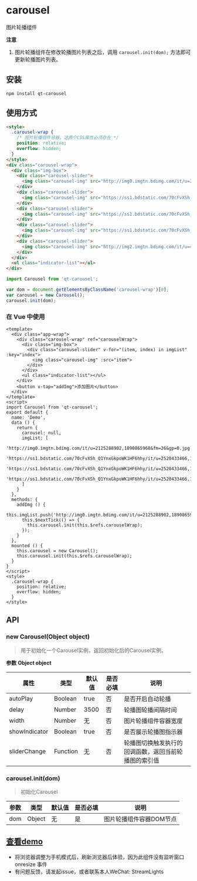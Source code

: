 # carousel
图片轮播组件

**注意**  
1. 图片轮播组件在修改轮播图片列表之后，调用  `carousel.init(dom);` 方法即可更新轮播图片列表。

## 安装
```shell
npm install qt-carousel
```

## 使用方式
```html
<style>
  .carousel-wrap {
    /* 图片轮播组件容器，这两个CSS属性必须存在 */
    position: relative;
    overflow: hidden;
  }
</style>
<div class="carousel-wrap">
  <div class="img-box">
    <div class="carousel-slider">
      <img class="carousel-img" src="http://img0.imgtn.bdimg.com/it/u=2125288902,1890865968&fm=26&gp=0.jpg">
    </div>
    <div class="carousel-slider">
      <img class="carousel-img" src="https://ss1.bdstatic.com/70cFvXSh_Q1YnxGkpoWK1HF6hhy/it/u=2520433466,1070276963&fm=26&gp=0.jpg">
    </div>  
    <div class="carousel-slider">  
      <img class="carousel-img" src="https://ss1.bdstatic.com/70cFvXSh_Q1YnxGkpoWK1HF6hhy/it/u=2520433466,1070276963&fm=26&gp=0.jpg">
    </div>  
    <div class="carousel-slider">  
      <img class="carousel-img" src="https://ss1.bdstatic.com/70cFvXSh_Q1YnxGkpoWK1HF6hhy/it/u=2520433466,1070276963&fm=26&gp=0.jpg">
    </div>  
    <div class="carousel-slider">  
      <img class="carousel-img" src="http://img2.imgtn.bdimg.com/it/u=415472049,3360294245&fm=26&gp=0.jpg">
    </div>  
  </div>
  <ul class="indicator-list"></ul>
</div>
```
```javascript
import Carousel from 'qt-carousel';

var dom = document.getElementsByClassName('carousel-wrap')[0];
var carousel = new Carousel();
carousel.init(dom);
```

### 在 Vue 中使用
```
<template>
  <div class="app-wrap">
    <div class="carousel-wrap" ref="carouselWrap">
      <div class="img-box">
        <div class="carousel-slider" v-for="(item, index) in imgList" :key="index">
          <img class="carousel-img" :src="item">
        </div>
      </div>
      <ul class="indicator-list"></ul>
    </div>
    <button v-tap="addImg">添加图片</button>
  </div>
</template>
<script>
import Carousel from 'qt-carousel';
export default {
  name: 'Demo',
  data () {
    return {
      carousel: null,
      imgList: [
        'http://img0.imgtn.bdimg.com/it/u=2125288902,1890865968&fm=26&gp=0.jpg',
        'https://ss1.bdstatic.com/70cFvXSh_Q1YnxGkpoWK1HF6hhy/it/u=2520433466,1070276963&fm=26&gp=0.jpg',
        'https://ss1.bdstatic.com/70cFvXSh_Q1YnxGkpoWK1HF6hhy/it/u=2520433466,1070276963&fm=26&gp=0.jpg',
        'https://ss1.bdstatic.com/70cFvXSh_Q1YnxGkpoWK1HF6hhy/it/u=2520433466,1070276963&fm=26&gp=0.jpg'
      ]
    }
  },
  methods: {
    addImg () {
      this.imgList.push('http://img0.imgtn.bdimg.com/it/u=2125288902,1890865968&fm=26&gp=0.jpg');
      this.$nextTick(() => {
        this.carousel.init(this.$refs.carouselWrap);
      });
    }
  },
  mounted () {
    this.carousel = new Carousel();
    this.carousel.init(this.$refs.carouselWrap);
  }
}
</script>
<style>
  .carousel-wrap {
    position: relative;
    overflow: hidden;
  }
</style>
```

## API
### new Carousel(Object object)
> 用于初始化一个Carousel实例，返回初始化后的Carousel实例。

**参数**
**Object object**

属性 | 类型 | 默认值 | 是否必填 | 说明  
-|-|-|-|-|
autoPlay | Boolean | true | 否 | 是否开启自动轮播
delay | Number | 3500 | 否 | 轮播图轮播间隔时间
width | Number | 无 | 否 | 图片轮播组件容器宽度
showIndicator | Boolean | true | 否 | 是否展示轮播图指示器
sliderChange | Function | 无 | 否 | 轮播图切换触发执行的回调函数，返回当前轮播图的索引值

### carousel.init(dom)
> 初始化Carousel

参数 | 类型 | 默认值 | 是否必填 | 说明  
-|-|-|-|-|
dom | Object | 无 | 是 | 图片轮播组件容器DOM节点

## [查看demo](https://ncushujian.github.io/carousel/demo/dist/test.html)
* 将浏览器调整为手机模式后，刷新浏览器后体验，因为此组件没有监听窗口 onresize 事件
* 有问题反馈，请发起issue，或者联系本人WeChat: StreamLights